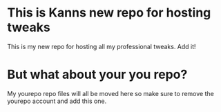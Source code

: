 # This is Kanns new repo for hosting tweaks
This is my new repo for hosting all my professional tweaks. Add it!

# But what about your you repo?
My yourepo repo files will all be moved here so make sure to remove the yourepo account and add this one.
